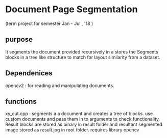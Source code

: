 # Document Page Segmentation
(term project for semester Jan - Jul , '18 )
## purpose
It segments the document provided recursively in a stores the Segments blocks in a tree like structure to match for layout similarity from a dataset.
## Dependenices 
opencv2 : for reading and manipulating documents.
## functions
xy_cut.cpp : segments a a document and creates a tree of blocks.
use custom documents and pass them in to arguments to check functionality.
Result blocks are stored as binary in result folder and resultant segmented image stored as result.jpg in root folder.
requires library opencv
